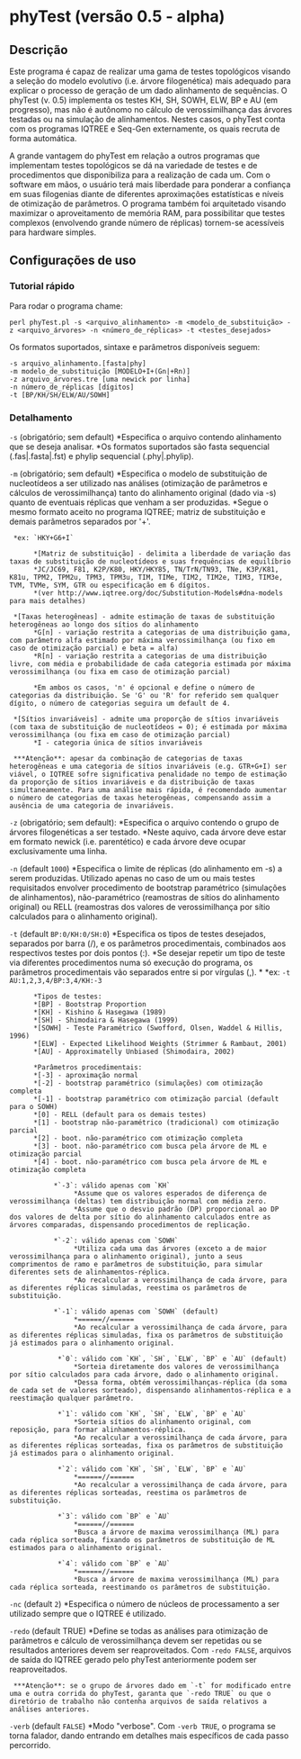 # phyTest (versão 0.5 - alpha)

## Descrição

Este programa é capaz de realizar uma gama de testes topológicos visando a seleção do modelo evolutivo (i.e. árvore filogenética) mais adequado para explicar o processo de geração de um dado alinhamento de sequências. O phyTest (v. 0.5) implementa os testes KH, SH, SOWH, ELW, BP e AU (em progresso), mas não é autônomo no cálculo de verossimilhança das árvores testadas ou na simulação de alinhamentos. Nestes casos, o phyTest conta com os programas IQTREE e Seq-Gen externamente, os quais recruta de forma automática.

A grande vantagem do phyTest em relação a outros programas que implementam testes topológicos se dá na variedade de testes e de procedimentos que disponibiliza para a realização de cada um. Com o software em mãos, o usuário terá mais liberdade para ponderar a confiança em suas filogenias diante de diferentes aproximações estatísticas e níveis de otimização de parâmetros. O programa também foi arquitetado visando maximizar o aproveitamento de memória RAM, para possibilitar que testes complexos (envolvendo grande número de réplicas) tornem-se acessíveis para hardware simples.


## Configurações de uso

### Tutorial rápido

Para rodar o programa chame:
```
perl phyTest.pl -s <arquivo_alinhamento> -m <modelo_de_substituição> -z <arquivo_árvores> -n <número_de_réplicas> -t <testes_desejados>
```

Os formatos suportados, sintaxe e parâmetros disponíveis seguem:
```
-s arquivo_alinhamento.[fasta|phy]
-m modelo_de_substituição [MODELO+I+(Gn|+Rn)]
-z arquivo_árvores.tre [uma newick por linha]
-n número_de_réplicas [dígitos]
-t [BP/KH/SH/ELW/AU/SOWH]
```

### Detalhamento

`-s` (obrigatório; sem default)
     *Especifica o arquivo contendo alinhamento que se deseja analisar.
     *Os formatos suportados são fasta sequencial (.fas|.fasta|.fst) e phylip sequencial (.phy|.phylip).


`-m` (obrigatório; sem default)
     *Especifica o modelo de substituição de nucleotídeos a ser utilizado nas análises (otimização de parâmetros e cálculos de verossimilhança) tanto do alinhamento original (dado via -s) quanto de eventuais réplicas que venham a ser produzidas. 
     *Segue o mesmo formato aceito no programa IQTREE; matriz de substituição e demais parâmetros separados por '+'.

     *ex: `HKY+G6+I`

          *[Matriz de substituição] - delimita a liberdade de variação das taxas de substituição de nucleotídeos e suas frequências de equilíbrio
          *JC/JC69, F81, K2P/K80, HKY/HKY85, TN/TrN/TN93, TNe, K3P/K81, K81u, TPM2, TPM2u, TPM3, TPM3u, TIM, TIMe, TIM2, TIM2e, TIM3, TIM3e, TVM, TVMe, SYM, GTR ou especificação em 6 dígitos.
          *(ver http://www.iqtree.org/doc/Substitution-Models#dna-models para mais detalhes)

     *[Taxas heterogêneas] - admite estimação de taxas de substituição heterogêneas ao longo dos sítios do alinhamento
          *G[n] - variação restrita a categorias de uma distribuição gama, com parâmetro alfa estimado por máxima verossimilhança (ou fixo em caso de otimização parcial) e beta = alfa)
          *R[n] - variação restrita a categorias de uma distribuição livre, com média e probabilidade de cada categoria estimada por máxima verossimilhança (ou fixa em caso de otimização parcial)

          *Em ambos os casos, 'n' é opcional e define o número de categorias da distribuição. Se 'G' ou 'R' for referido sem qualquer dígito, o número de categorias seguira um default de 4.

     *[Sítios invariáveis] - admite uma proporção de sítios invariáveis (com taxa de substituição de nucleotídeos = 0); é estimada por máxima verossimilhança (ou fixa em caso de otimização parcial)
          *I - categoria única de sítios invariáveis

     ***Atenção**: apesar da combinação de categorias de taxas heterogêneas e uma categoria de sítios invariáveis (e.g. GTR+G+I) ser viável, o IQTREE sofre significativa penalidade no tempo de estimação da proporção de sítios invariáveis e da distribuição de taxas simultaneamente. Para uma análise mais rápida, é recomendado aumentar o número de categorias de taxas heterogêneas, compensando assim a ausência de uma categoria de invariáveis.

`-z` (obrigatório; sem default):
     *Especifica o arquivo contendo o grupo de árvores filogenéticas a ser testado.
     *Neste aquivo, cada árvore deve estar em formato newick (i.e. parentético) e cada árvore deve ocupar exclusivamente uma linha.


`-n` (default `1000`)
     *Especifica o limite de réplicas (do alinhamento em -s) a serem produzidas. Utilizado apenas no caso de um ou mais testes requisitados envolver procedimento de bootstrap paramétrico (simulações de alinhamentos), não-paramétrico (reamostras de sítios do alinhamento original) ou RELL (reamostras dos valores de verossimilhança por sítio calculados para o alinhamento original).


`-t` (default `BP:0/KH:0/SH:0`)
     *Especifica os tipos de testes desejados, separados por barra (/), e os parâmetros procedimentais, combinados aos respectivos testes por dois pontos (:). 
     *Se desejar repetir um tipo de teste via diferentes procedimentos numa só execução do programa, os parâmetros procedimentais vão separados entre si por vírgulas (,).
          *
          *ex: `-t AU:1,2,3,4/BP:3,4/KH:-3` 
 
          *Tipos de testes:
          *[BP] - Bootstrap Proportion
          *[KH] - Kishino & Hasegawa (1989)
          *[SH] - Shimodaira & Hasegawa (1999)
          *[SOWH] - Teste Paramétrico (Swofford, Olsen, Waddel & Hillis, 1996)
          *[ELW] - Expected Likelihood Weights (Strimmer & Rambaut, 2001) 
          *[AU] - Approximatelly Unbiased (Shimodaira, 2002)
 
          *Parâmetros procedimentais:
          *[-3] - aproximação normal
          *[-2] - bootstrap paramétrico (simulações) com otimização completa
          *[-1] - bootstrap paramétrico com otimização parcial (default para o SOWH)
          *[0] - RELL (default para os demais testes)
          *[1] - bootstrap não-paramétrico (tradicional) com otimização parcial
          *[2] - boot. não-paramétrico com otimização completa
          *[3] - boot. não-paramétrico com busca pela árvore de ML e otimização parcial
          *[4] - boot. não-paramétrico com busca pela árvore de ML e otimização completa
 
               *`-3`: válido apenas com `KH`
                    *Assume que os valores esperados de diferença de verossimilhança (deltas) tem distribuição normal com média zero.
                    *Assume que o desvio padrão (DP) proporcional ao DP dos valores de delta por sítio do alinhamento calculados entre as árvores comparadas, dispensando procedimentos de replicação.
 
               *`-2`: válido apenas com `SOWH`
                    *Utiliza cada uma das árvores (exceto a de maior verossimilhança para o alinhamento original), junto a seus comprimentos de ramo e parâmetros de substituição, para simular diferentes sets de alinhamentos-réplica.
                    *Ao recalcular a verossimilhança de cada árvore, para as diferentes réplicas simuladas, reestima os parâmetros de substituição.
 
               *`-1`: válido apenas com `SOWH` (default)
                    *======//======
                    *Ao recalcular a verossimilhança de cada árvore, para as diferentes réplicas simuladas, fixa os parâmetros de substituição já estimados para o alinhamento original.
 
                *`0`: válido com `KH`, `SH`, `ELW`, `BP` e `AU` (default)
                    *Sorteia diretamente dos valores de verossimilhança por sítio calculados para cada árvore, dado o alinhamento original. 
                    *Dessa forma, obtém verossimilhanças-réplica (da soma de cada set de valores sorteado), dispensando alinhamentos-réplica e a reestimação qualquer parâmetro.
 
                *`1`: válido com `KH`, `SH`, `ELW`, `BP` e `AU`
                    *Sorteia sítios do alinhamento original, com reposição, para formar alinhamentos-réplica.
                    *Ao recalcular a verossimilhança de cada árvore, para as diferentes réplicas sorteadas, fixa os parâmetros de substituição já estimados para o alinhamento original.
 
                *`2`: válido com `KH`, `SH`, `ELW`, `BP` e `AU`
                    *======//======
                    *Ao recalcular a verossimilhança de cada árvore, para as diferentes réplicas sorteadas, reestima os parâmetros de substituição.
 
                *`3`: válido com `BP` e `AU`
                    *======//======
                    *Busca a árvore de maxima verossimilhança (ML) para cada réplica sorteada, fixando os parâmetros de substituição de ML estimados para o alinhamento original.
 
                *`4`: válido com `BP` e `AU`
                    *======//======
                    *Busca a árvore de maxima verossimilhança (ML) para cada réplica sorteada, reestimando os parâmetros de substituição.
 
 
 
`-nc` (default `2`)
     *Especifica o número de núcleos de processamento a ser utilizado sempre que o IQTREE é utilizado.


`-redo` (default TRUE)
     *Define se todas as análises para otimização de parâmetros e cálculo de verossimilhança devem ser repetidas ou se resultados anteriores devem ser reaproveitados. Com `-redo FALSE`, arquivos de saída do IQTREE gerado pelo phyTest anteriormente podem ser reaproveitados.

     ***Atenção**: se o grupo de árvores dado em `-t` for modificado entre uma e outra corrida do phyTest, garanta que `-redo TRUE` ou que o diretório de trabalho não contenha arquivos de saída relativos a análises anteriores.


`-verb` (default `FALSE`)
     *Modo "verbose". Com `-verb TRUE`, o programa se torna falador, dando entrando em detalhes mais específicos de cada passo percorrido.

